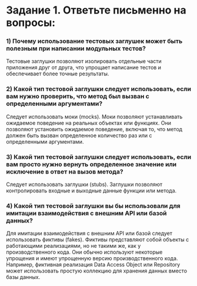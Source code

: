 # Задание 1. Ответьте письменно на вопросы:
### 1)  Почему использование тестовых заглушек может быть полезным при написании модульных тестов?

Тестовые заглушки позволяют изолировать отдельные части приложения друг от друга, что упрощает написание тестов и обеспечивает более точные результаты.

### 2) Какой тип тестовой заглушки следует использовать, если вам нужно проверить, что метод был вызван с определенными аргументами?

Следует использовать моки (mocks). 
Моки позволяют устанавливать ожидаемое поведение на реальных объектах или функциях. 
Они позволяют установить ожидаемое поведение, включая то, 
что метод должен быть вызван определенное количество раз или с определенными аргументами.

### 3) Какой тип тестовой заглушки следует использовать, если вам просто нужно вернуть определенное значение или исключение в ответ на вызов метода?

Следует использовать заглушки (stubs). Заглушки позволяют контролировать входные и выходные данные функции или метода.

### 4) Какой тип тестовой заглушки вы бы использовали для имитации  взаимодействия с внешним API или базой данных?

Для имитации взаимодействия с внешним API или базой следует использовать фиктивы (fakes). 
Фиктивы представляют собой объекты с работающими реализациями, но не такими же, как у производственного кода. 
Они обычно используют некоторые упрощения и имеют упрощенную версию производственного кода. 
Например, фиктивная реализация Data Access Object или Repository может использовать простую коллекцию для хранения данных вместо базы данных.